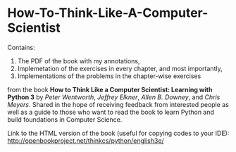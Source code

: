 # How-To-Think-Like-A-Computer-Scientist
Contains: 
1. The PDF of the book with my annotations, 
2. Implemetation of the exercises in every chapter, and most importantly, 
3. Implementations of the problems in the chapter-wise exercises 

from the book **How to Think Like a Computer Scientist: Learning with Python 3** by *Peter Wentworth*, *Jeffrey Elkner*, *Allen B. Downey*, and *Chris Meyers*. Shared in the hope of receiving feedback from interested people as well as a guide to those who want to read the book to learn Python and build foundations in Computer Science.

Link to the HTML version of the book (useful for copying codes to your IDE):
http://openbookproject.net/thinkcs/python/english3e/
